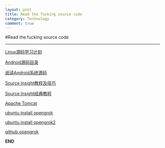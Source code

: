 ```yaml
---
layout: post
title: Read the fucking source code
category: Technology
comment: true
---
```



#Read the fucking source code
***

[Linux源码学习计划](http://blog.csdn.net/tianruxishui/article/details/5375585)

[Android源码目录](http://www.cnblogs.com/shaweng/p/4043573.html)

[阅读Android系统源码](http://www.zhihu.com/question/19759722)

[Source Insight教程及技巧](http://wenku.baidu.com/link?url=T6utIez0-o1PNgstSCkjf92T2szfEJC2-7HTcKSRiVbttKU3GscAIlrLLQSm1aMOQUhcCSCJsvisMNCT-e-vmSHtLGdpA4vamyLYJwqo9z3)

[Source Insight经典教程](http://blog.csdn.net/jingwen3699/article/details/7927434)

[Apache Tomcat](http://tomcat.apache.org/download-90.cgi)

[ubuntu install opengrok](http://www.cnblogs.com/carlo/p/4543054.html)

[ubuntu install opengrok2](http://blog.csdn.net/hansel/article/details/9798257)

[github opengrok](http://opengrok.github.io/OpenGrok/)

**END**
